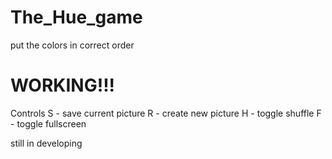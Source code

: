 # The_Hue_game
put the colors in correct order
# WORKING!!!

Controls
S - save current picture
R - create new picture
H - toggle shuffle
F - toggle fullscreen


still in developing
